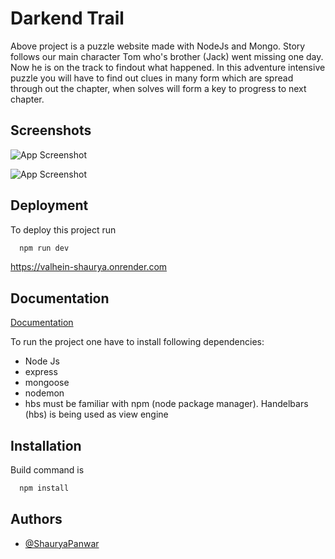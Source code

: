 
# Darkend Trail

Above project is a puzzle website made with NodeJs and Mongo.
Story follows our main character Tom who's brother (Jack) went missing one day.
Now he is on the track to findout what happened.
In this adventure intensive puzzle you will have to find out clues in many form which are spread through out the chapter, when solves will form a key to progress to next chapter.




## Screenshots

![App Screenshot](https://i.ibb.co/3ThnwVp/darkend.png)


![App Screenshot](https://i.ibb.co/4WKNXkT/affair.png)



## Deployment

To deploy this project run

```bash
  npm run dev
```
https://valhein-shaurya.onrender.com


## Documentation

[Documentation](https://linktodocumentation)

To run the project one have to install following dependencies: 
- Node Js
- express
- mongoose
- nodemon
- hbs
must be familiar with npm (node package manager).
Handelbars (hbs) is being used as view engine

## Installation

Build command is

```bash
  npm install
```
    
## Authors

- [@ShauryaPanwar](https://github.com/ShauryaPanwar)

